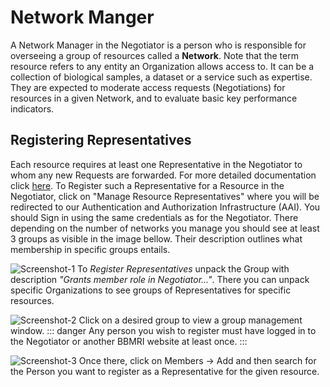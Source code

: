 # Network Manger

A Network Manager in the Negotiator
is a person who is responsible for overseeing a group of resources called a **Network**.
Note that the term resource refers to any entity an Organization allows access to. It can be a collection of biological
samples, a dataset or a service such as expertise.
They are expected to moderate access requests (Negotiations) for resources in a given Network,
and to evaluate basic key performance indicators.

## Registering Representatives

Each resource requires at least one Representative in the Negotiator to whom any new Requests are forwarded.
For more detailed documentation click [here](/representative).
To Register such a Representative for a Resource in the Negotiator,
click on "Manage Resource Representatives" where you will be redirected to our Authentication and Authorization
Infrastructure (AAI).
You should Sign in using the same credentials as for the Negotiator.
There depending on the number of networks you manage you should see at least 3 groups as visible in the image bellow.
Their description outlines what membership in specific groups entails.

![Screenshot-1](AAI-1.png)
To _Register Representatives_ unpack the Group with description _"Grants member role in Negotiator..."_.
There you can unpack specific Organizations to see groups of Representatives for specific resources.

![Screenshot-2](AAI-2.png)
Click on a desired group to view a group management window.
::: danger
Any person you wish to register must have logged in to the Negotiator or another BBMRI website at least once.
:::

![Screenshot-3](AAI-3.png)
Once there, click on Members → Add and then search for the Person you want to register as a Representative for the given
resource.
